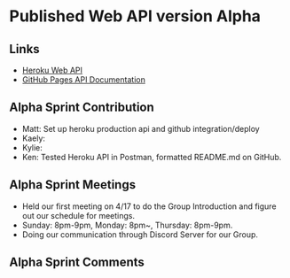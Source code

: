 # Published Web API version Alpha
 
## Links
- [Heroku Web API](https://group5-tcss460-web-api-865cf04f06ba.herokuapp.com/)
- [GitHub Pages API Documentation](https://mathewevan.github.io/group5-tcss460-web-api/)

## Alpha Sprint Contribution
- Matt: Set up heroku production api and github integration/deploy
- Kaely:
- Kylie:
- Ken: Tested Heroku API in Postman, formatted README.md on GitHub.

## Alpha Sprint Meetings
- Held our first meeting on 4/17 to do the Group Introduction and figure out our schedule for meetings.
- Sunday: 8pm-9pm, Monday: 8pm~, Thursday: 8pm-9pm.
- Doing our communication through Discord Server for our Group.

## Alpha Sprint Comments
